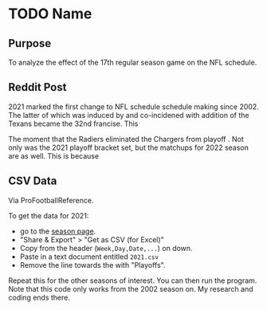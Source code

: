 # TODO Name

## Purpose

To analyze the effect of the 17th regular season game on the NFL schedule.

## Reddit Post

2021 marked the first change to NFL schedule schedule making since 2002. The latter of which was induced by and co-incidened with addition of the Texans became the 32nd francise. This  

The moment that the Radiers eliminated the Chargers from playoff . Not only was the 2021 playoff bracket set, but the matchups for 2022 season are as well. This is because

## CSV Data

Via ProFootballReference. 

To get the data for 2021:
 * go to the [season page](https://www.pro-football-reference.com/years/2021/games.htm).
 * "Share & Export" > "Get as CSV (for Excel)"
 * Copy from the header (`Week,Day,Date,...`) on down.
 * Paste in a text document entitled `2021.csv`
 * Remove the line towards the with "Playoffs".

Repeat this for the other seasons of interest. You can then run the 
program. Note that this code only works from the 2002 season on. 
My research and coding ends there.
